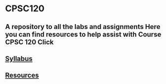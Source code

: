 # CPSC120
A repository to all the labs and assignments
Here you can find resources to help assist with Course CPSC 120
Click
-
[Syllabus](https://docs.google.com/document/d/1Q_fsdX_L77PhHpgnSW5JzecXocZcCZBtjOh69WG3xW4/edit)
-
[Resources](https://docs.google.com/document/d/1v5i6pHcSAo1ztFXfWhYnHP40H6V3e96tE31CC6DCKOA/edit)
-
